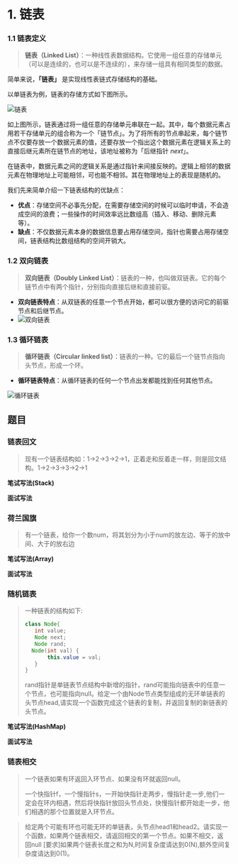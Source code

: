 # 1. 链表

### 1.1 链表定义

> **链表（Linked List）**：一种线性表数据结构。它使用一组任意的存储单元（可以是连续的，也可以是不连续的），来存储一组具有相同类型的数据。

简单来说，**「链表」** 是实现线性表链式存储结构的基础。

以单链表为例，链表的存储方式如下图所示。

![链表](https://qcdn.itcharge.cn/images/202405092229936.png)

如上图所示，链表通过将一组任意的存储单元串联在一起。其中，每个数据元素占用若干存储单元的组合称为一个「链节点」。为了将所有的节点串起来，每个链节点不仅要存放一个数据元素的值，还要存放一个指出这个数据元素在逻辑关系上的直接后继元素所在链节点的地址，该地址被称为「后继指针 $next$」。

在链表中，数据元素之间的逻辑关系是通过指针来间接反映的。逻辑上相邻的数据元素在物理地址上可能相邻，可也能不相邻。其在物理地址上的表现是随机的。

我们先来简单介绍一下链表结构的优缺点：

- **优点**：存储空间不必事先分配，在需要存储空间的时候可以临时申请，不会造成空间的浪费；一些操作的时间效率远比数组高（插入、移动、删除元素等）。
- **缺点**：不仅数据元素本身的数据信息要占用存储空间，指针也需要占用存储空间，链表结构比数组结构的空间开销大。

### 1.2 双向链表

> **双向链表（Doubly Linked List）**：链表的一种，也叫做双链表。它的每个链节点中有两个指针，分别指向直接后继和直接前驱。

- **双向链表特点**：从双链表的任意一个节点开始，都可以很方便的访问它的前驱节点和后继节点。
- ![双向链表](https://qcdn.itcharge.cn/images/202405092230869.png)

### 1.3 循环链表

> **循环链表（Circular linked list）**：链表的一种。它的最后一个链节点指向头节点，形成一个环。

- **循环链表特点**：从循环链表的任何一个节点出发都能找到任何其他节点。

![循环链表](https://qcdn.itcharge.cn/images/202405092230094.png)

## 题目

### 链表回文

>现有一个链表结构如：1->2->3->2->1，正着走和反着走一样，则是回文结构。1->2->3->3->2->1

**笔试写法(Stack)**



**面试写法**



### 荷兰国旗

>有一个链表，给你一个数num，将其划分为小于num的放左边、等于的放中间、大于的放右边

**笔试写法(Array)**



**面试写法**



### 随机链表

>一种链表的结构如下:
>
>```java
>class Node{
>    int value;
>    Node next;
>    Node rand;
>	Node(int val) {
>        this.value = val;
>    }
>}
>```
>
>rand指针是单链表节点结构中新增的指针，rand可能指向链表中的任意一个节点，也可能指向nulI。给定一个由Node节点类型组成的无环单链表的头节点head,请实现一个函数完成这个链表的复制，并返回复制的新链表的头节点。

**笔试写法(HashMap)**



**面试写法**



### 链表相交

>一个链表如果有环返回入环节点、如果没有环就返回null。
>
>
>一个快指针f，一个慢指针s，一开始快指针走两步，慢指针走一步,他们一定会在环内相遇，然后将快指针放回头节点处，快慢指针都开始走一步，他们相遇的那个位置就是入环节点。





> 给定两个可能有环也可能无环的单链表，头节点head1和head2。请实现一个函数，如果两个链表相交，请返回相交的第一个节点。如果不相交，返
> 回null
> [要求]如果两个链表长度之和为N,时间复杂度请达到0(N),额外空间复杂度请达到0(1)。

